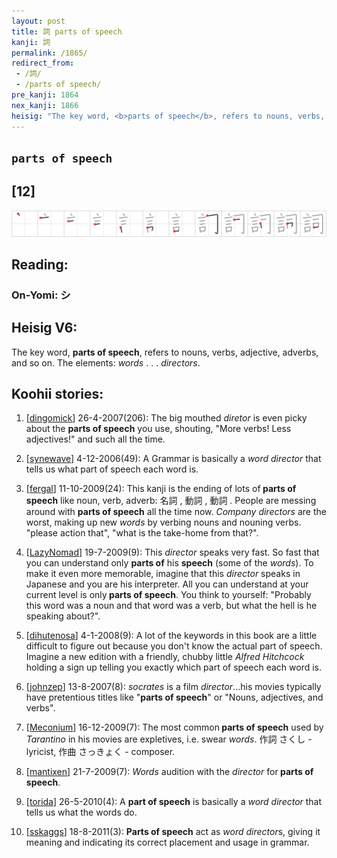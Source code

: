 ```yaml
---
layout: post
title: 詞 parts of speech
kanji: 詞
permalink: /1865/
redirect_from:
 - /詞/
 - /parts of speech/
pre_kanji: 1864
nex_kanji: 1866
heisig: "The key word, <b>parts of speech</b>, refers to nouns, verbs, adjective, adverbs, and so on. The elements: <i>words</i> . . . <i>directors</i>."
---
```


## `parts of speech`

## [12]

<div class="stroke"><img src="../images/E8A99E.png" /></div>

## Reading:

### On-Yomi: シ

## Heisig V6:

The key word, <b>parts of speech</b>, refers to nouns, verbs, adjective, adverbs, and so on. The elements: <i>words</i> . . . <i>directors</i>.

## Koohii stories:

1) [<a href="http://kanji.koohii.com/profile/dingomick">dingomick</a>] 26-4-2007(206): The big mouthed <em>diretor</em> is even picky about the <strong>parts of speech</strong> you use, shouting, &quot;More verbs! Less adjectives!&quot; and such all the time.

2) [<a href="http://kanji.koohii.com/profile/synewave">synewave</a>] 4-12-2006(49): A Grammar is basically a <em>word director</em> that tells us what part of speech each word is.

3) [<a href="http://kanji.koohii.com/profile/fergal">fergal</a>] 11-10-2009(24): This kanji is the ending of lots of<strong> parts of speech</strong> like noun, verb, adverb: 名詞 , 動詞 , 動詞 . People are messing around with <strong>parts of speech</strong> all the time now. <em>Company directors</em> are the worst, making up new <em>words</em> by verbing nouns and nouning verbs. &quot;please action that&quot;, &quot;what is the take-home from that?&quot;.

4) [<a href="http://kanji.koohii.com/profile/LazyNomad">LazyNomad</a>] 19-7-2009(9): This <em>director</em> speaks very fast. So fast that you can understand only <strong>parts of</strong> his <strong>speech</strong> (some of the <em>words</em>). To make it even more memorable, imagine that this <em>director</em> speaks in Japanese and you are his interpreter. All you can understand at your current level is only<strong> parts of speech</strong>. You think to yourself: &quot;Probably this word was a noun and that word was a verb, but what the hell is he speaking about?&quot;.

5) [<a href="http://kanji.koohii.com/profile/dihutenosa">dihutenosa</a>] 4-1-2008(9): A lot of the keywords in this book are a little difficult to figure out because you don&#039;t know the actual part of speech. Imagine a new edition with a friendly, chubby little <em>Alfred Hitchcock</em> holding a sign up telling you exactly which part of speech each word is.

6) [<a href="http://kanji.koohii.com/profile/johnzep">johnzep</a>] 13-8-2007(8): <em>socrates</em> is a film <em>director</em>...his movies typically have pretentious titles like &quot;<strong>parts of speech</strong>&quot; or &quot;Nouns, adjectives, and verbs&quot;.

7) [<a href="http://kanji.koohii.com/profile/Meconium">Meconium</a>] 16-12-2009(7): The most common<strong> parts of speech</strong> used by <em>Tarantino</em> in his movies are expletives, i.e. swear <em>words</em>. 作詞 さくし - lyricist, 作曲 さっきょく - composer.

8) [<a href="http://kanji.koohii.com/profile/mantixen">mantixen</a>] 21-7-2009(7): <em>Words</em> audition with the <em>director</em> for<strong> parts of speech</strong>.

9) [<a href="http://kanji.koohii.com/profile/torida">torida</a>] 26-5-2010(4): A <strong>part of speech</strong> is basically a <em>word director</em> that tells us what the words do.

10) [<a href="http://kanji.koohii.com/profile/sskaggs">sskaggs</a>] 18-8-2011(3): <strong>Parts of speech</strong> act as <em>word</em> <em>director</em>s, giving it meaning and indicating its correct placement and usage in grammar.
